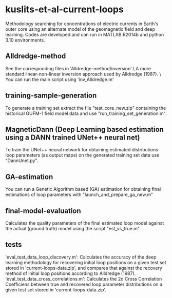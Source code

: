# kuslits-et-al-current-loops
Methodology searching for concentrations of electric currents in Earth's outer core using an alternate model of the geomagnetic field and deep learning.
Codes are developed and can run in MATLAB R2014b and python 3.10 environments.

## Alldredge-method
See the corresponding files in 'Alldredge-method/inversion'.\\
A more standard linear-non-linear inversion approach used by Alldredge (1987). \\
You can run the main script using 'inv_Alldredge.m'

## training-sample-generation
To generate a training set extract the file "test_core_new.zip" containing the historical GUFM-1 field model data and use "run_training_set_generation.m".

## MagneticDann (Deep Learning based estimation using a DANN trained UNet++ neural net)
To train the UNet++ neural network for obtaining estimated distributions loop parameters (as output maps) on the generated training set data use "DannUnet.py".

## GA-estimation
You can run a Genetic Algorithm based (GA) estimation for obtaining final estimations of loop parameters with "launch_and_prepare_ga_new.m"

## final-model-evaluation
Calculates the quality parameters of the final estimated loop model against the actual (ground truth) model using the script "est_vs_true.m".

## tests
'eval_test_data_loop_discovery.m': Calculates the accuracy of the deep learning methodology for recovering initial loop positions on a given test set stored in 'current-loops-data.zip', and compares that against the recovery method of initial loop positions according to Alldredge (1987).
'eval_test_data_cross_correlations.m': Calculates the 2d Cross Correlation Coefficiens between true and recovered loop parameter distributions on a given test set stored in 'current-loops-data.zip'.
